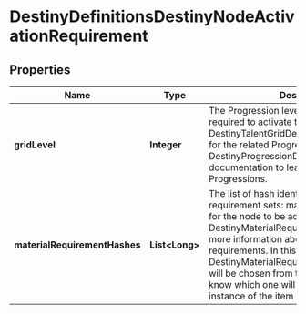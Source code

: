 
# DestinyDefinitionsDestinyNodeActivationRequirement

## Properties
Name | Type | Description | Notes
------------ | ------------- | ------------- | -------------
**gridLevel** | **Integer** | The Progression level on the Talent Grid required to activate this node.  See DestinyTalentGridDefinition.progressionHash for the related Progression, and read DestinyProgressionDefinition&#39;s documentation to learn more about Progressions. |  [optional]
**materialRequirementHashes** | **List&lt;Long&gt;** | The list of hash identifiers for material requirement sets: materials that are required for the node to be activated. See DestinyMaterialRequirementSetDefinition for more information about material requirements.  In this case, only a single DestinyMaterialRequirementSetDefinition will be chosen from this list, and we won&#39;t know which one will be chosen until an instance of the item is created. |  [optional]



